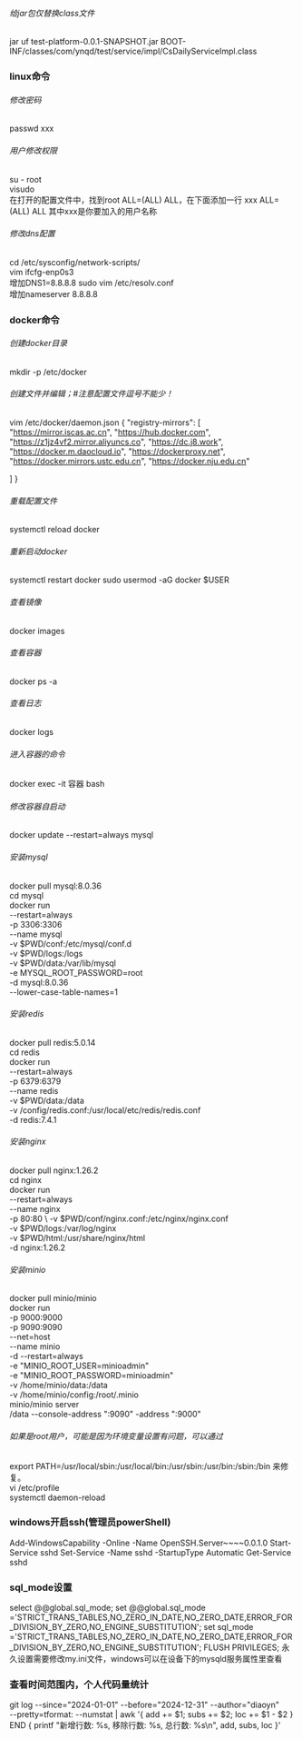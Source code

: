 ###### 给jar包仅替换class文件
jar uf test-platform-0.0.1-SNAPSHOT.jar BOOT-INF/classes/com/ynqd/test/service/impl/CsDailyServiceImpl.class

### linux命令

###### 修改密码
passwd xxx

###### 用户修改权限
su - root  
visudo  
在打开的配置文件中，找到root ALL=(ALL) ALL，在下面添加一行
xxx ALL=(ALL) ALL 其中xxx是你要加入的用户名称

###### 修改dns配置
cd /etc/sysconfig/network-scripts/  
vim ifcfg-enp0s3  
增加DNS1=8.8.8.8
sudo vim /etc/resolv.conf  
增加nameserver 8.8.8.8

### docker命令
###### 创建docker目录  
mkdir -p /etc/docker

###### 创建文件并编辑；#注意配置文件逗号不能少！  
vim /etc/docker/daemon.json 
{
"registry-mirrors": [
"https://mirror.iscas.ac.cn",
"https://hub.docker.com",
"https://z1jz4vf2.mirror.aliyuncs.co",
"https://dc.j8.work",
"https://docker.m.daocloud.io",
"https://dockerproxy.net",
"https://docker.mirrors.ustc.edu.cn",
"https://docker.nju.edu.cn"

]
}

###### 重载配置文件  
systemctl reload docker

###### 重新启动docker
systemctl restart docker 
sudo usermod -aG docker $USER

###### 查看镜像  
docker images  
###### 查看容器
docker ps -a

###### 查看日志
docker logs
###### 进入容器的命令  
docker exec -it 容器 bash  

###### 修改容器自启动
docker update --restart=always mysql

###### 安装mysql  
docker pull mysql:8.0.36  
cd mysql  
docker run \
--restart=always \
-p 3306:3306 \
--name mysql \
-v $PWD/conf:/etc/mysql/conf.d \
-v $PWD/logs:/logs \
-v $PWD/data:/var/lib/mysql \
-e MYSQL_ROOT_PASSWORD=root \
-d mysql:8.0.36  \
--lower-case-table-names=1

###### 安装redis  
docker pull redis:5.0.14  
cd redis  
docker run \
--restart=always \
-p 6379:6379 \
--name redis \
-v $PWD/data:/data  \
-v /config/redis.conf:/usr/local/etc/redis/redis.conf \
-d redis:7.4.1

###### 安装nginx
docker pull nginx:1.26.2  
cd nginx  
docker run \
--restart=always \
--name nginx \
-p 80:80  \ 
-v $PWD/conf/nginx.conf:/etc/nginx/nginx.conf \
-v $PWD/logs:/var/log/nginx \
-v $PWD/html:/usr/share/nginx/html \
-d nginx:1.26.2

###### 安装minio  
docker pull minio/minio  
docker run \
-p 9000:9000 \
-p 9090:9090 \
--net=host \
--name minio \
-d --restart=always \
-e "MINIO_ROOT_USER=minioadmin" \
-e "MINIO_ROOT_PASSWORD=minioadmin" \
-v /home/minio/data:/data \
-v /home/minio/config:/root/.minio \
minio/minio server \
/data --console-address ":9090" -address ":9000"

###### 如果是root用户，可能是因为环境变量设置有问题，可以通过
export PATH=/usr/local/sbin:/usr/local/bin:/usr/sbin:/usr/bin:/sbin:/bin
来修复。  
vi /etc/profile  
systemctl daemon-reload

### windows开启ssh(管理员powerShell)
Add-WindowsCapability -Online -Name OpenSSH.Server~~~~0.0.1.0
Start-Service sshd
Set-Service -Name sshd -StartupType Automatic
Get-Service sshd

### sql_mode设置
select @@global.sql_mode;
set @@global.sql_mode
='STRICT_TRANS_TABLES,NO_ZERO_IN_DATE,NO_ZERO_DATE,ERROR_FOR_DIVISION_BY_ZERO,NO_ENGINE_SUBSTITUTION';
set sql_mode ='STRICT_TRANS_TABLES,NO_ZERO_IN_DATE,NO_ZERO_DATE,ERROR_FOR_DIVISION_BY_ZERO,NO_ENGINE_SUBSTITUTION';
FLUSH PRIVILEGES;
永久设置需要修改my.ini文件，windows可以在设备下的mysqld服务属性里查看

### 查看时间范围内，个人代码量统计 
git log --since="2024-01-01" --before="2024-12-31" --author="diaoyn" \
--pretty=tformat: --numstat | awk '{ add += $1; subs += $2; loc += $1 - $2 } END { printf "新增行数: %s, 移除行数: %s, 总行数: %s\n", add, subs, loc }'

